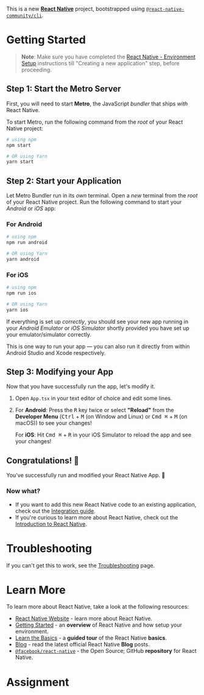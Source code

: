 This is a new [**React Native**](https://reactnative.dev) project, bootstrapped using [`@react-native-community/cli`](https://github.com/react-native-community/cli).

# Getting Started

> **Note**: Make sure you have completed the [React Native - Environment Setup](https://reactnative.dev/docs/environment-setup) instructions till "Creating a new application" step, before proceeding.

## Step 1: Start the Metro Server

First, you will need to start **Metro**, the JavaScript _bundler_ that ships _with_ React Native.

To start Metro, run the following command from the _root_ of your React Native project:

```bash
# using npm
npm start

# OR using Yarn
yarn start
```

## Step 2: Start your Application

Let Metro Bundler run in its _own_ terminal. Open a _new_ terminal from the _root_ of your React Native project. Run the following command to start your _Android_ or _iOS_ app:

### For Android

```bash
# using npm
npm run android

# OR using Yarn
yarn android
```

### For iOS

```bash
# using npm
npm run ios

# OR using Yarn
yarn ios
```

If everything is set up _correctly_, you should see your new app running in your _Android Emulator_ or _iOS Simulator_ shortly provided you have set up your emulator/simulator correctly.

This is one way to run your app — you can also run it directly from within Android Studio and Xcode respectively.

## Step 3: Modifying your App

Now that you have successfully run the app, let's modify it.

1. Open `App.tsx` in your text editor of choice and edit some lines.
2. For **Android**: Press the <kbd>R</kbd> key twice or select **"Reload"** from the **Developer Menu** (<kbd>Ctrl</kbd> + <kbd>M</kbd> (on Window and Linux) or <kbd>Cmd ⌘</kbd> + <kbd>M</kbd> (on macOS)) to see your changes!

   For **iOS**: Hit <kbd>Cmd ⌘</kbd> + <kbd>R</kbd> in your iOS Simulator to reload the app and see your changes!

## Congratulations! :tada:

You've successfully run and modified your React Native App. :partying_face:

### Now what?

- If you want to add this new React Native code to an existing application, check out the [Integration guide](https://reactnative.dev/docs/integration-with-existing-apps).
- If you're curious to learn more about React Native, check out the [Introduction to React Native](https://reactnative.dev/docs/getting-started).

# Troubleshooting

If you can't get this to work, see the [Troubleshooting](https://reactnative.dev/docs/troubleshooting) page.

# Learn More

To learn more about React Native, take a look at the following resources:

- [React Native Website](https://reactnative.dev) - learn more about React Native.
- [Getting Started](https://reactnative.dev/docs/environment-setup) - an **overview** of React Native and how setup your environment.
- [Learn the Basics](https://reactnative.dev/docs/getting-started) - a **guided tour** of the React Native **basics**.
- [Blog](https://reactnative.dev/blog) - read the latest official React Native **Blog** posts.
- [`@facebook/react-native`](https://github.com/facebook/react-native) - the Open Source; GitHub **repository** for React Native.

<!--
 <View
        style={{
          marginTop: hp(30),
          justifyContent: 'center',
          alignItems: 'center',
        }}>
        <Animated.View
          style={[
            {width: 300, height: 150, position: 'absolute'},
            {
              zIndex: 1,
              bottom: cardsStackedAnim.interpolate({
                inputRange: [0, 1],
                outputRange: [40, 20],
              }),
              transform: [
                {
                  scale: cardsStackedAnim.interpolate({
                    inputRange: [0, 1],
                    outputRange: [0.8, 0.9],
                  }),
                },
              ],
              opacity: cardsStackedAnim.interpolate({
                inputRange: [0, 1],
                outputRange: [0.3, 0.6],
              }),
            },
          ]}>
          <Animated.Image
            source={cardImages?.card_3}
            style={{height: hp(30), width: wp(90), alignSelf: 'center'}}
            resizeMode="cover"
          />
        </Animated.View>
        <Animated.View
          style={[
            {width: 300, height: 150, position: 'absolute'},
            {
              zIndex: 2,
              bottom: cardsStackedAnim.interpolate({
                inputRange: [0, 1],
                outputRange: [20, 0],
              }),
              transform: [
                {
                  scale: cardsStackedAnim.interpolate({
                    inputRange: [0, 1],
                    outputRange: [0.9, 1.0],
                  }),
                },
              ],
              opacity: cardsStackedAnim.interpolate({
                inputRange: [0, 1],
                outputRange: [0.6, 1],
              }),
            },
          ]}>
          <Animated.Image
            source={cardImages?.card_2}
            style={{height: hp(30), width: wp(90), alignSelf: 'center'}}
            resizeMode="cover"
          />
        </Animated.View>
        {/* Frontmost View with PanResponder */}
        {/* <Animated.View */}

        {/* // style=> */}
        <Animated.Image
          {...cardsPanResponder.panHandlers}
          source={cardImages?.card_1}
          style={{
            height: hp(30),
            width: wp(90),
            alignSelf: 'center',

            // width: 300,
            // height: 150,
            position: 'absolute',
            zIndex: cardsStackedAnim.interpolate({
              inputRange: [0, 0.5, 1],
              outputRange: [3, 2, 0],
            }),
            bottom: cardsStackedAnim.interpolate({
              inputRange: [0, 1],
              outputRange: [0, 40],
            }),
            opacity: cardsStackedAnim.interpolate({
              inputRange: [0, 1],
              outputRange: [1, 0.3],
            }),
            transform: [
              {translateX: cardsPan.x},
              {
                scale: cardsStackedAnim.interpolate({
                  inputRange: [0, 1],
                  outputRange: [1, 0.8],
                }),
              },
            ],
          }}
          resizeMode="cover"
        />
      </View> -->

<!--

  const cardsPan = useRef(new Animated.ValueXY()).current;
  const [cardsStackedAnim, setCardsStackedAnim] = useState(
    new Animated.Value(0),
  );
  // const cardsStackedAnim = useRef(new Animated.Value(0)).current;
  const [currentIndex, setCurrentIndex] = useState(0);
  const cardsPanResponder = useRef(
    PanResponder.create({
      onStartShouldSetPanResponder: () => true,
      onStartShouldSetPanResponderCapture: () => true,
      onMoveShouldSetPanResponder: () => true,
      onMoveShouldSetPanResponderCapture: () => true,
      onPanResponderMove: Animated.event(
        [
          null,
          {
            dx: cardsPan.x,
            dy: cardsPan.y,
          },
        ],
        {useNativeDriver: false},
      ),
      onPanResponderTerminationRequest: () => false,
      onPanResponderRelease: (event, gestureState) => {
        // Reset translationX to 0
        Animated.timing(cardsPan.x, {
          toValue: 0,
          duration: 300,
          useNativeDriver: false,
        }).start();

        // Animate cardsStackedAnim
        Animated.timing(cardsStackedAnim, {
          toValue: 1,
          duration: 300,
          useNativeDriver: false,
        }).start(() => {
          // Reset cardsStackedAnim's value
          // setCardsStackedAnim(0);
          cardsStackedAnim.setValue(0);
          // Increment currentIndex
          setCurrentIndex(currentIndex - 1);
        });
      },
    }),
  ).current; -->
# Assignment

